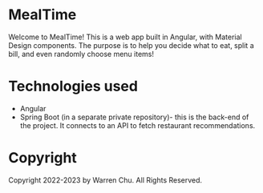 # MealTime

Welcome to MealTime! This is a web app built in Angular, with Material Design components. The purpose is to help you decide what to eat, split a bill, and even randomly choose menu items! 

# Technologies used
* Angular
* Spring Boot (in a separate private repository)- this is the back-end of the project. It connects to an API to fetch restaurant recommendations.  

# Copyright
Copyright 2022-2023 by Warren Chu. All Rights Reserved.
